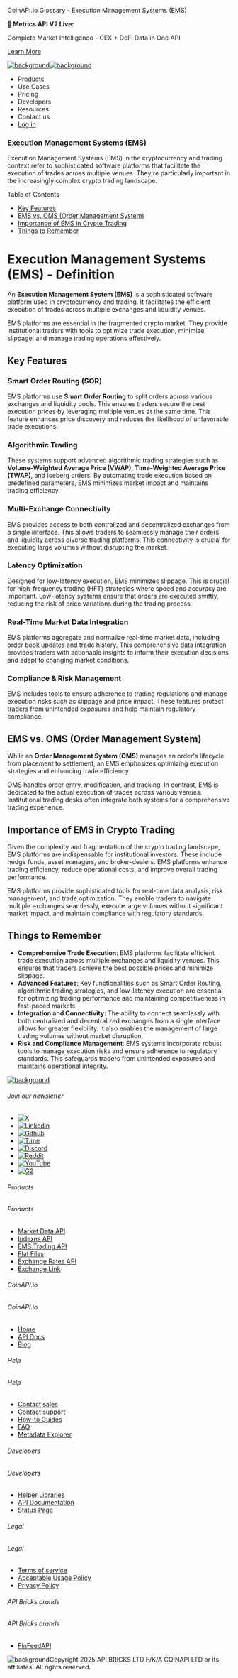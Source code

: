 CoinAPI.io Glossary - Execution Management Systems (EMS)

**🚀 Metrics API V2 Live:**

Complete Market Intelligence - CEX + DeFi Data in One API

[Learn More](https://www.coinapi.io/blog/metrics-api-v2-trading-volume-analysis-and-on-chain-metrics)

[![background](https://cdn.sanity.io/images/o65xz72l/production/268144c90959611dea3e360f81e4549c3cd03fd0-142x34.svg)![background](https://cdn.sanity.io/images/o65xz72l/production/e0ca0c29b08cb53631d77de4a84246da316d55d2-142x34.svg)](/)

* Products
* Use Cases
* Pricing
* Developers
* Resources
* Contact us
* [Log in](https://console.coinapi.io/)

### Execution Management Systems (EMS)

Execution Management Systems (EMS) in the cryptocurrency and trading context refer to sophisticated software platforms that facilitate the execution of trades across multiple venues. They're particularly important in the increasingly complex crypto trading landscape.

Table of Contents

* [Key Features](#link-a4ad6faefeb3)
* [EMS vs. OMS (Order Management System)](#link-195c4fe1659a)
* [Importance of EMS in Crypto Trading](#link-a54c88688c6a)
* [Things to Remember](#link-484f65a67144)

Execution Management Systems (EMS) - Definition
===============================================

An **Execution Management System (EMS)** is a sophisticated software platform used in cryptocurrency and trading. It facilitates the efficient execution of trades across multiple exchanges and liquidity venues.

EMS platforms are essential in the fragmented crypto market. They provide institutional traders with tools to optimize trade execution, minimize slippage, and manage trading operations effectively.

Key Features
------------

### Smart Order Routing (SOR)

EMS platforms use **Smart Order Routing** to split orders across various exchanges and liquidity pools. This ensures traders secure the best execution prices by leveraging multiple venues at the same time. This feature enhances price discovery and reduces the likelihood of unfavorable trade executions.

### Algorithmic Trading

These systems support advanced algorithmic trading strategies such as **Volume-Weighted Average Price (VWAP)**, **Time-Weighted Average Price (TWAP)**, and Iceberg orders. By automating trade execution based on predefined parameters, EMS minimizes market impact and maintains trading efficiency.

### Multi-Exchange Connectivity

EMS provides access to both centralized and decentralized exchanges from a single interface. This allows traders to seamlessly manage their orders and liquidity across diverse trading platforms. This connectivity is crucial for executing large volumes without disrupting the market.

### Latency Optimization

Designed for low-latency execution, EMS minimizes slippage. This is crucial for high-frequency trading (HFT) strategies where speed and accuracy are important. Low-latency systems ensure that orders are executed swiftly, reducing the risk of price variations during the trading process.

### Real-Time Market Data Integration

EMS platforms aggregate and normalize real-time market data, including order book updates and trade history. This comprehensive data integration provides traders with actionable insights to inform their execution decisions and adapt to changing market conditions.

### Compliance & Risk Management

EMS includes tools to ensure adherence to trading regulations and manage execution risks such as slippage and price impact. These features protect traders from unintended exposures and help maintain regulatory compliance.

EMS vs. OMS (Order Management System)
-------------------------------------

While an **Order Management System (OMS)** manages an order's lifecycle from placement to settlement, an EMS emphasizes optimizing execution strategies and enhancing trade efficiency.

OMS handles order entry, modification, and tracking. In contrast, EMS is dedicated to the actual execution of trades across various venues. Institutional trading desks often integrate both systems for a comprehensive trading experience.

Importance of EMS in Crypto Trading
-----------------------------------

Given the complexity and fragmentation of the crypto trading landscape, EMS platforms are indispensable for institutional investors. These include hedge funds, asset managers, and broker-dealers. EMS platforms enhance trading efficiency, reduce operational costs, and improve overall trading performance.

EMS platforms provide sophisticated tools for real-time data analysis, risk management, and trade optimization. They enable traders to navigate multiple exchanges seamlessly, execute large volumes without significant market impact, and maintain compliance with regulatory standards.

Things to Remember
------------------

* **Comprehensive Trade Execution**: EMS platforms facilitate efficient trade execution across multiple exchanges and liquidity venues. This ensures that traders achieve the best possible prices and minimize slippage.
* **Advanced Features**: Key functionalities such as Smart Order Routing, algorithmic trading strategies, and low-latency execution are essential for optimizing trading performance and maintaining competitiveness in fast-paced markets.
* **Integration and Connectivity**: The ability to connect seamlessly with both centralized and decentralized exchanges from a single interface allows for greater flexibility. It also enables the management of large trading volumes without market disruption.
* **Risk and Compliance Management**: EMS systems incorporate robust tools to manage execution risks and ensure adherence to regulatory standards. This safeguards traders from unintended exposures and maintains operational integrity.

[![background](https://cdn.sanity.io/images/o65xz72l/production/99475f0760777c30125556b2707e1e8f77f2fba0-179x42.svg)](/)

###### Join our newsletter

* [![X](https://cdn.sanity.io/images/o65xz72l/production/89a93ecdd3eaa62f0d2bad091ff6d92a31e9c372-28x28.svg)](https://twitter.com/realcoinapi "X")
* [![Linkedin](https://cdn.sanity.io/images/o65xz72l/production/be666e8656abe83e43c1db9a3ab76d44b9af5cb5-28x28.svg)](https://www.linkedin.com/company/coinapi "Linkedin")
* [![Github](https://cdn.sanity.io/images/o65xz72l/production/80703d2d9baaef7e7f5471a54a720b9383a63aab-28x28.svg)](https://github.com/coinapi/coinapi-sdk "Github")
* [![T.me](https://cdn.sanity.io/images/o65xz72l/production/39be23a1db383ad12c3e9d4bebae9bc77bf59b8b-28x28.svg)](https://t.me/coinapiofficial "T.me")
* [![Discord](https://cdn.sanity.io/images/o65xz72l/production/9862f060f9b89536f18d4e8770a11bfb00c3e3fd-30x28.svg)](https://discord.gg/vgJbjjsVaC "Discord")
* [![Reddit](https://cdn.sanity.io/images/o65xz72l/production/d02e41d1eab87d289f2bc6a390bcd0c7def1b7ac-30x28.svg)](https://www.reddit.com/r/CoinAPI/ "Reddit")
* [![YouTube](https://cdn.sanity.io/images/o65xz72l/production/535425f0f99df8b6173d663721f8941430d637b2-28x28.svg)](https://www.youtube.com/@CoinAPI_Official "YouTube")
* [![G2](/_next/image?url=https%3A%2F%2Fcdn.sanity.io%2Fimages%2Fo65xz72l%2Fproduction%2F4b1d455c2cab4bf625e7cc96a1b74695c0b3c4bc-28x28.png&w=64&q=75)](https://www.g2.com/products/coinapi/reviews "G2")

###### Products

###### Products

* [Market Data API](/products/market-data-api)
* [Indexes API](/products/indexes-api)
* [EMS Trading API](/products/ems-api)
* [Flat Files](/products/flat-files)
* [Exchange Rates API](/products/exchange-rates-api)
* [Exchange Link](https://www.coinapi.io/products/exchange-link)

###### CoinAPI.io

###### CoinAPI.io

* [Home](https://www.coinapi.io/)
* [API Docs](https://docs.coinapi.io/?_gl=1*jgom05*_gcl_au*NTIxNjU3NzExLjE3MzU1OTM0MTE.*_ga*OTI3MDg0NzQ2LjE3MzU1OTM0MDk.*_ga_063767QGZW*MTczODA3Mzc5MC43My4wLjE3MzgwNzM3OTAuNjAuMC4w*_ga_EXCQW96F7R*MTczODA3Mzc5MC4xMjEuMC4xNzM4MDczNzkwLjAuMC4w)
* [Blog](https://www.coinapi.io/blog)

###### Help

###### Help

* [Contact sales](/contact-us)
* [Contact support](https://console.coinapi.io/?link=/support-tickets)
* [How-to Guides](https://docs.coinapi.io/market-data/how-to-guides/?_gl=1*16m3ndl*_gcl_au*NTIxNjU3NzExLjE3MzU1OTM0MTE.*_ga*OTI3MDg0NzQ2LjE3MzU1OTM0MDk.*_ga_063767QGZW*MTczODA3Mzc5MC43My4wLjE3MzgwNzM3OTAuNjAuMC4w*_ga_EXCQW96F7R*MTczODA3Mzc5MC4xMjEuMC4xNzM4MDczNzkwLjAuMC4w)
* [FAQ](https://docs.coinapi.io/general/faq/?_gl=1*dfjpiw*_gcl_au*NTIxNjU3NzExLjE3MzU1OTM0MTE.*_ga*OTI3MDg0NzQ2LjE3MzU1OTM0MDk.*_ga_063767QGZW*MTczODA3Mzc5MC43My4wLjE3MzgwNzM3OTAuNjAuMC4w*_ga_EXCQW96F7R*MTczODA3Mzc5MC4xMjEuMC4xNzM4MDczNzkwLjAuMC4w)
* [Metadata Explorer](https://docs.coinapi.io/market-data/metadata-tables/introduction)

###### Developers

###### Developers

* [Helper Libraries](https://github.com/api-bricks/api-bricks-sdk/)
* [API Documentation](https://docs.coinapi.io/?_gl=1*iuavdb*_gcl_au*NTIxNjU3NzExLjE3MzU1OTM0MTE.*_ga*OTI3MDg0NzQ2LjE3MzU1OTM0MDk.*_ga_063767QGZW*MTczODA3Mzc5MC43My4wLjE3MzgwNzM3OTAuNjAuMC4w*_ga_EXCQW96F7R*MTczODA3Mzc5MC4xMjEuMC4xNzM4MDczNzkwLjAuMC4w)
* [Status Page](https://status.coinapi.io/?_gl=1*1ww1bbe*_gcl_au*NTIxNjU3NzExLjE3MzU1OTM0MTE.*_ga*OTI3MDg0NzQ2LjE3MzU1OTM0MDk.*_ga_063767QGZW*MTczODA3Mzc5MC43My4wLjE3MzgwNzM3OTAuNjAuMC4w*_ga_EXCQW96F7R*MTczODA3Mzc5MC4xMjEuMC4xNzM4MDczNzkwLjAuMC4w)

###### Legal

###### Legal

* [Terms of service](/legal#terms)
* [Acceptable Usage Policy](/legal#aup)
* [Privacy Policy](/legal#policy)

###### API Bricks brands

###### API Bricks brands

* [FinFeedAPI](https://finfeedapi.com/?utm_source=coinapi.io&utm_medium=referral&utm_campaign=footer)

![background](https://cdn.sanity.io/images/o65xz72l/production/5f005fa1cc9dc85c59ae054bb4a4838566b65c4e-25x26.svg)Copyright 2025 API BRICKS LTD F/K/A COINAPI LTD or its affiliates. All rights reserved.
